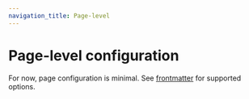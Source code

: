 ```yaml
---
navigation_title: Page-level
---
```


# Page-level configuration

For now, page configuration is minimal. See [frontmatter](../syntax/frontmatter.md) for supported options.